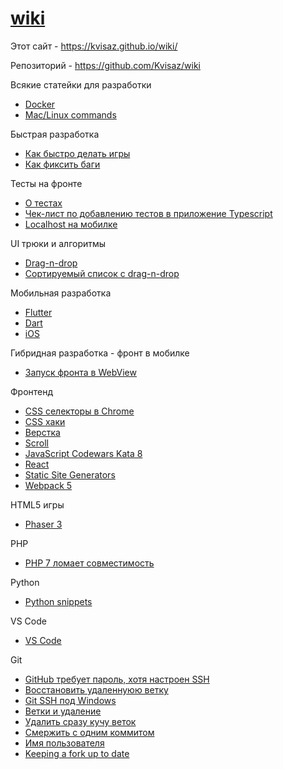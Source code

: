 # [wiki](https://kvisaz.github.io/wiki/)

Этот сайт - https://kvisaz.github.io/wiki/

Репозиторий - https://github.com/Kvisaz/wiki

Всякие статейки для разработки

- [Docker](./docker/README.MD)
- [Mac/Linux commands](./linux/README.MD)

Быстрая разработка

- [Как быстро делать игры](./rad/games/README.MD)
- [Как фиксить баги](./rad/bugfix/README.MD)

Тесты на фронте

- [О тестах](./tests/README.md)
- [Чек-лист по добавлению тестов в приложение Typescript](./tests/check-list-add-unit-test-ts.md)
- [Localhost на мобилке](./tests/localhost.md)

UI трюки и алгоритмы

- [Drag-n-drop](./algo/ui/drag-n-drop.md)
- [Сортируемый список с drag-n-drop](./algo/ui/dnd-sortable-list.md)

Мобильная разработка

- [Flutter](flutter/README.md)
- [Dart](dart/README.md)
- [iOS](ios/README.md)

Гибридная разработка - фронт в мобилке

- [Запуск фронта в WebView](mobile-frontend/README.md)

Фронтенд

- [CSS селекторы в Chrome](./front/css/debug.md)
- [CSS хаки](./front/css/hacks.md)
- [Верстка](front/common/verstka.md)
- [Scroll](front/scroll/README.MD)
- [JavaScript Codewars Kata 8](javascript/kata/kata8.md)
- [React](react/README.md)
- [Static Site Generators](ssg/readme.md)
- [Webpack 5](webpack/README.md)

HTML5 игры

- [Phaser 3](phaser/README.md)

PHP

- [PHP 7 ломает совместимость](php/index.md)

Python

- [Python snippets](python/readme.md)

VS Code

- [VS Code](vscode/index.md)

Git

- [GitHub требует пароль, хотя настроен SSH](git/ssh-auth.md)
- [Восстановить удаленнуюю ветку](git/undelete.md)
- [Git SSH под Windows](git/ssh.md)
- [Ветки и удаление](git/commands.md)
- [Удалить сразу кучу веток](git/commands.md)
- [Смержить с одним коммитом](git/merge.md)
- [Имя пользователя](git/username.md)
- [Keeping a fork up to date](git/fork.md)
